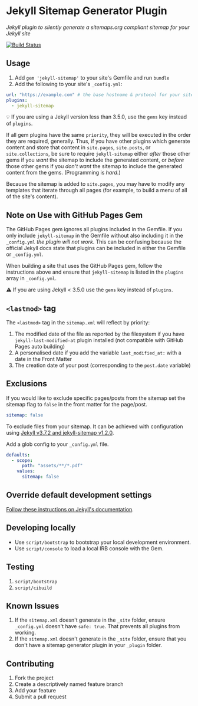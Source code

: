 # Jekyll Sitemap Generator Plugin

_Jekyll plugin to silently generate a sitemaps.org compliant sitemap for your Jekyll site_

[![Build Status](https://travis-ci.org/jekyll/jekyll-sitemap.svg?branch=master)](https://travis-ci.org/jekyll/jekyll-sitemap)

## Usage

1. Add `gem 'jekyll-sitemap'` to your site's Gemfile and run `bundle`
2. Add the following to your site's `_config.yml`:

```yml
url: "https://example.com" # the base hostname & protocol for your site
plugins:
  - jekyll-sitemap
```

💡 If you are using a Jekyll version less than 3.5.0, use the `gems` key instead of `plugins`.

If all gem plugins have the same `priority`, they will be executed in the
order they are required, generally. Thus, if you have other plugins which
generate content and store that content in `site.pages`, `site.posts`, or
`site.collections`, be sure to require `jekyll-sitemap` either _after_
those other gems if you _want_ the sitemap to include the generated
content, or _before_ those other gems if you _don't want_ the sitemap to
include the generated content from the gems. (Programming is _hard_.)

Because the sitemap is added to `site.pages`, you may have to modify any
templates that iterate through all pages (for example, to build a menu of
all of the site's content).

## Note on Use with GitHub Pages Gem

The GitHub Pages gem ignores all plugins included in the Gemfile. If you only include `jekyll-sitemap` in the Gemfile without also including it in the `_config.yml` _the plugin will not work_. This can be confusing because the official Jekyll docs state that plugins can be included in either the Gemfile or `_config.yml`.

When building a site that uses the GitHub Pages gem, follow the instructions above and ensure that `jekyll-sitemap` is listed in the `plugins` array in `_config.yml`.

:warning: If you are using Jekyll < 3.5.0 use the `gems` key instead of `plugins`.

## `<lastmod>` tag

The `<lastmod>` tag in the `sitemap.xml` will reflect by priority:

1.  The modified date of the file as reported by the filesystem if you have `jekyll-last-modified-at` plugin installed (not compatible with GitHub Pages auto building)
2.  A personalised date if you add the variable `last_modified_at:` with a date in the Front Matter
3.  The creation date of your post (corresponding to the `post.date` variable)

## Exclusions

If you would like to exclude specific pages/posts from the sitemap set the
sitemap flag to `false` in the front matter for the page/post.

```yml
sitemap: false
```

To exclude files from your sitemap. It can be achieved with configuration using [Jekyll v3.7.2 and jekyll-sitemap v1.2.0](https://github.com/jekyll/jekyll/commit/776433109b96cb644938ffbf9caf4923bdde4d7f).

Add a glob config to your `_config.yml` file.

```yml
defaults:
  - scope:
      path: "assets/**/*.pdf"
    values:
      sitemap: false
```

## Override default development settings

[Follow these instructions on Jekyll's documentation](https://jekyllrb.com/docs/usage/#override-default-development-settings).

## Developing locally

- Use `script/bootstrap` to bootstrap your local development environment.
- Use `script/console` to load a local IRB console with the Gem.

## Testing

1. `script/bootstrap`
2. `script/cibuild`

## Known Issues

1. If the `sitemap.xml` doesn't generate in the `_site` folder, ensure `_config.yml` doesn't have `safe: true`. That prevents all plugins from working.
2. If the `sitemap.xml` doesn't generate in the `_site` folder, ensure that you don't have a sitemap generator plugin in your `_plugin` folder.

## Contributing

1. Fork the project
2. Create a descriptively named feature branch
3. Add your feature
4. Submit a pull request
